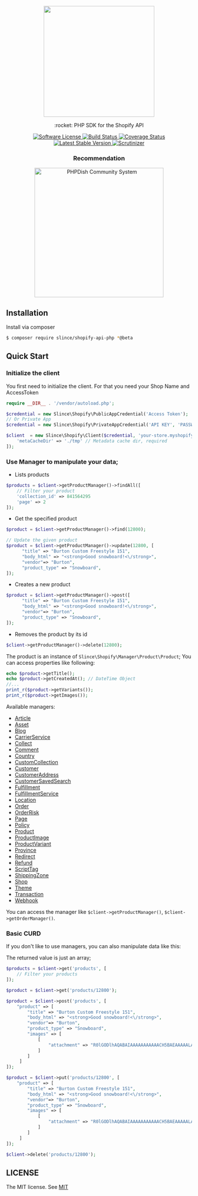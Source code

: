 <p align="center">
    <img src="https://cdn.shopify.com/shopify-marketing_assets/builds/19.0.0/shopify-full-color-black.svg" width="300"/> 
</p>

<p align="center">:rocket: PHP SDK for the Shopify API</p>

<p align="center">
    <a href="LICENSE" target="_blank">
        <img alt="Software License" src="https://img.shields.io/badge/license-MIT-brightgreen.svg?style=flat-square">
    </a>
    <a href="https://travis-ci.org/slince/shopify-api-php">
        <img src="https://img.shields.io/travis/slince/shopify-api-php/master.svg?style=flat-square" alt="Build Status">
    </a>
    <a href="https://codecov.io/github/slince/shopify-api-php">
        <img src="https://img.shields.io/codecov/c/github/slince/shopify-api-php.svg?style=flat-square" alt="Coverage Status">
    </a>
    <a href="https://packagist.org/packages/slince/shopify-api-php">
        <img src="https://img.shields.io/packagist/v/slince/shopify-api-php.svg?style=flat-square&amp;label=stable" alt="Latest Stable Version">
    </a>
    <a href="https://scrutinizer-ci.com/g/slince/shopify-api-php/?branch=master">
        <img src="https://img.shields.io/scrutinizer/g/slince/shopify-api-php.svg?style=flat-square" alt="Scrutinizer">
    </a>
</p>

<h3 align="center">Recommendation</h3>

<p align="center">
    <a href="https://www.phpdish.com/">
        <img alt="PHPDish Community System" src="https://raw.githubusercontent.com/slince/phpdish/master/assets/img/logo2.png" width="350"/>
    </a>
</p>

## Installation

Install via composer

```bash
$ composer require slince/shopify-api-php *@beta
```

## Quick Start

### Initialize the client

You first need to initialize the client. For that you need your Shop Name and AccessToken

```php
require __DIR__ . '/vendor/autoload.php';

$credential = new Slince\Shopify\PublicAppCredential('Access Token');
// Or Private App
$credential = new Slince\Shopify\PrivateAppCredential('API KEY', 'PASSWORD', 'SHARED SECRET');

$client  = new Slince\Shopify\Client($credential, 'your-store.myshopify.com', [
    'metaCacheDir' => './tmp' // Metadata cache dir, required
]);
```

### Use Manager to manipulate your data;

* Lists products
```php
$products = $client->getProductManager()->findAll([
    // Filter your product
    'collection_id' => 841564295
    'page' => 2
]);
```

* Get the specified product
```php
$product = $client->getProductManager()->find(12800);

// Update the given product
$product = $client->getProductManager()->update(12800, [
      "title" => "Burton Custom Freestyle 151",
      "body_html" => "<strong>Good snowboard!<\/strong>",
      "vendor"=> "Burton",
      "product_type" => "Snowboard",
]);
```

* Creates a new product
```php
$product = $client->getProductManager()->post([
      "title" => "Burton Custom Freestyle 151",
      "body_html" => "<strong>Good snowboard!<\/strong>",
      "vendor"=> "Burton",
      "product_type" => "Snowboard",
]);
```

* Removes the product by its id
```php
$client->getProductManager()->delete(12800);
```
The product is an instance of `Slince\Shopify\Manager\Product\Product`; You can access properties like following:
 
```php
echo $product->getTitle();
echo $product->getCreatedAt(); // DateTime Object
//...
print_r($product->getVariants());
print_r($product->getImages());
```

Available managers:

- [Article](./src/Manager/Article/ArticleManagerInterface.php)
- [Asset](./src/Manager/Asset/AssetManagernterface.php)
- [Blog](./src/Manager/Blog/BlogManagerInterface.php)
- [CarrierService](./src/Manager/CarrierService/CarrierServiceManagerInterface.php)
- [Collect](./src/Manager/Collect/CollectManagerInterface.php)
- [Comment](./src/Manager/Comment/CommentManagerInterface.php)
- [Country](./src/Manager/Country/CountryManagerInterface.php)
- [CustomCollection](./src/Manager/CustomCollection/CustomCollectionManagerInterface.php)
- [Customer](./src/Manager/Customer/CustomerManagerInterface.php)
- [CustomerAddress](./src/Manager/CustomerAddress/AddressManagerInterface.php)
- [CustomerSavedSearch](./src/Manager/CustomerSavedSearch/CustomerSavedSearchManagerInterface.php)
- [Fulfillment](./src/Manager/Fulfillment/FulfillmentManagerInterface.php)
- [FulfillmentService](./src/Manager/FulfillmentService/FulfillmentServiceManagerInterface.php)
- [Location](./src/Manager/Location/LocationManagerInterface.php)
- [Order](./src/Manager/Order/OrderManagerInterface.php)
- [OrderRisk](./src/Manager/OrderRisk/RiskManagerInterface.php)
- [Page](./src/Manager/Page/PageManagerInterface.php)
- [Policy](./src/Manager/Policy/PolicyManagerInterface.php)
- [Product](./src/Manager/Product/ProductManagerInterface.php)
- [ProductImage](./src/Manager/ProductImage/ImageManagerInterface.php)
- [ProductVariant](./src/Manager/ProductVariant/VariantManagerInterface.php)
- [Province](./src/Manager/Province/ProvinceManagerInterface.php)
- [Redirect](./src/Manager/Redirect/RedirectManagerInterface.php)
- [Refund](./src/Manager/Refund/RefundManagerInterface.php)
- [ScriptTag](./src/Manager/ScriptTag/ScriptTagManagerInterface.php)
- [ShippingZone](./src/Manager/ShippingZone/ShippingZoneManagerInterface.php)
- [Shop](./src/Manager/Shop/ShopManagerInterface.php)
- [Theme](./src/Manager/Theme/ThemeManagerInterface.php)
- [Transaction](./src/Manager/Transaction/TransactionManagerInterface.php)
- [Webhook](./src/Manager/Webhook/WebhookManagerInterface.php)

You can access the manager like `$client->getProductManager()`, `$client->getOrderManager()`. 

### Basic CURD

If you don't like to use managers, you can also manipulate data like this: 

The returned value is just an array;

```php
$products = $client->get('products', [
    // Filter your products
]);

$product = $client->get('products/12800');

$product = $client->post('products', [
    "product" => [
        "title" => "Burton Custom Freestyle 151",
        "body_html" => "<strong>Good snowboard!<\/strong>",
        "vendor"=> "Burton",
        "product_type" => "Snowboard",
        "images" => [
            [ 
                "attachment" => "R0lGODlhAQABAIAAAAAAAAAAACH5BAEAAAAALAAAAAABAAEAAAICRAEAOw==\n"
            ]
        ]
     ]
]);

$product = $client->put('products/12800', [
    "product" => [
        "title" => "Burton Custom Freestyle 151",
        "body_html" => "<strong>Good snowboard!<\/strong>",
        "vendor"=> "Burton",
        "product_type" => "Snowboard",
        "images" => [
            [ 
                "attachment" => "R0lGODlhAQABAIAAAAAAAAAAACH5BAEAAAAALAAAAAABAAEAAAICRAEAOw==\n"
            ]
        ]
     ]
]);

$client->delete('products/12800');
```

## LICENSE

The MIT license. See [MIT](https://opensource.org/licenses/MIT)
